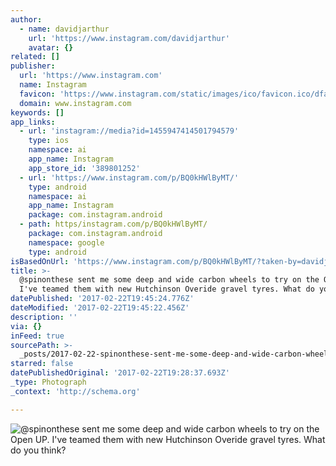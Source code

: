 ```yaml
---
author:
  - name: davidjarthur
    url: 'https://www.instagram.com/davidjarthur'
    avatar: {}
related: []
publisher:
  url: 'https://www.instagram.com'
  name: Instagram
  favicon: 'https://www.instagram.com/static/images/ico/favicon.ico/dfa85bb1fd63.ico'
  domain: www.instagram.com
keywords: []
app_links:
  - url: 'instagram://media?id=1455947414501794579'
    type: ios
    namespace: ai
    app_name: Instagram
    app_store_id: '389801252'
  - url: 'https://www.instagram.com/p/BQ0kHWlByMT/'
    type: android
    namespace: ai
    app_name: Instagram
    package: com.instagram.android
  - path: https/instagram.com/p/BQ0kHWlByMT/
    package: com.instagram.android
    namespace: google
    type: android
isBasedOnUrl: 'https://www.instagram.com/p/BQ0kHWlByMT/?taken-by=davidjarthur'
title: >-
  @spinonthese sent me some deep and wide carbon wheels to try on the Open UP.
  I've teamed them with new Hutchinson Overide gravel tyres. What do you think?
datePublished: '2017-02-22T19:45:24.776Z'
dateModified: '2017-02-22T19:45:22.456Z'
description: ''
via: {}
inFeed: true
sourcePath: >-
  _posts/2017-02-22-spinonthese-sent-me-some-deep-and-wide-carbon-wheels-to-try.md
starred: false
datePublishedOriginal: '2017-02-22T19:28:37.693Z'
_type: Photograph
_context: 'http://schema.org'

---
```

![@spinonthese sent me some deep and wide carbon wheels to try on the Open UP. I've teamed them with new Hutchinson Overide gravel tyres. What do you think?](https://scontent.cdninstagram.com/t51.2885-15/s640x640/sh0.08/e35/16585274_232910760504695_5859391932223979520_n.jpg)